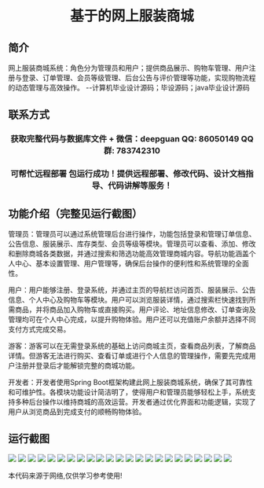 <p><h1 align="center">基于的网上服装商城</h1></p>

## 简介
网上服装商城系统：角色分为管理员和用户；提供商品展示、购物车管理、用户注册与登录、订单管理、会员等级管理、后台公告与评价管理等功能，实现购物流程的动态管理与高效操作。    --计算机毕业设计源码；毕设源码；java毕业设计源码


## 联系方式
<p><h3 align="center">获取完整代码与数据库文件 + 微信：deepguan QQ: 86050149 QQ群: 783742310</h3></p>
<p><h3 align="center">可帮忙远程部署 包运行成功！提供远程部署、修改代码、设计文档指导、代码讲解等服务！</h3></p>

## 功能介绍（完整见运行截图）
管理员：管理员可以通过系统管理后台进行操作，功能包括登录和管理订单信息、公告信息、服装展示、库存类型、会员等级等模块。管理员可以查看、添加、修改和删除商城各类数据，并通过搜索和筛选功能高效管理商城内容。导航功能涵盖个人中心、基本设置管理、用户管理等，确保后台操作的便利性和系统管理的全面性。

用户：用户能够注册、登录系统，并通过主页的导航栏访问首页、服装展示、公告信息、个人中心及购物车等模块。用户可以浏览服装详情，通过搜索栏快速找到所需商品，并将商品加入购物车或直接购买。用户评论、地址信息修改、订单查询及管理均可在个人中心完成，以提升购物体验。用户还可以充值账户余额并选择不同支付方式完成交易。

游客：游客可以在无需登录系统的基础上访问商城主页，查看商品列表，了解商品详情。但游客无法进行购买、查看订单或进行个人信息的管理操作，需要先完成用户注册并登录后才能解锁完整的商城功能。

开发者：开发者使用Spring Boot框架构建此网上服装商城系统，确保了其可靠性和可维护性。各模块功能设计简洁明了，使得用户和管理员能够轻松上手，系统支持多种后台操作以维持商城的高效运营。开发者通过优化界面和功能逻辑，实现了用户从浏览商品到完成支付的顺畅购物体验。


## 运行截图
![](https://bs-1329754181.cos.ap-shanghai.myqcloud.com/spring/OnlineClothingMall/img/001.jpg)
![](https://bs-1329754181.cos.ap-shanghai.myqcloud.com/spring/OnlineClothingMall/img/002.jpg)
![](https://bs-1329754181.cos.ap-shanghai.myqcloud.com/spring/OnlineClothingMall/img/003.jpg)
![](https://bs-1329754181.cos.ap-shanghai.myqcloud.com/spring/OnlineClothingMall/img/004.jpg)
![](https://bs-1329754181.cos.ap-shanghai.myqcloud.com/spring/OnlineClothingMall/img/005.jpg)
![](https://bs-1329754181.cos.ap-shanghai.myqcloud.com/spring/OnlineClothingMall/img/006.jpg)
![](https://bs-1329754181.cos.ap-shanghai.myqcloud.com/spring/OnlineClothingMall/img/007.jpg)
![](https://bs-1329754181.cos.ap-shanghai.myqcloud.com/spring/OnlineClothingMall/img/008.jpg)
![](https://bs-1329754181.cos.ap-shanghai.myqcloud.com/spring/OnlineClothingMall/img/009.jpg)
![](https://bs-1329754181.cos.ap-shanghai.myqcloud.com/spring/OnlineClothingMall/img/010.jpg)
![](https://bs-1329754181.cos.ap-shanghai.myqcloud.com/spring/OnlineClothingMall/img/011.jpg)
![](https://bs-1329754181.cos.ap-shanghai.myqcloud.com/spring/OnlineClothingMall/img/012.jpg)
![](https://bs-1329754181.cos.ap-shanghai.myqcloud.com/spring/OnlineClothingMall/img/013.jpg)
![](https://bs-1329754181.cos.ap-shanghai.myqcloud.com/spring/OnlineClothingMall/img/014.jpg)
![](https://bs-1329754181.cos.ap-shanghai.myqcloud.com/spring/OnlineClothingMall/img/015.jpg)
![](https://bs-1329754181.cos.ap-shanghai.myqcloud.com/spring/OnlineClothingMall/img/016.jpg)
![](https://bs-1329754181.cos.ap-shanghai.myqcloud.com/spring/OnlineClothingMall/img/017.jpg)
![](https://bs-1329754181.cos.ap-shanghai.myqcloud.com/spring/OnlineClothingMall/img/018.jpg)
![](https://bs-1329754181.cos.ap-shanghai.myqcloud.com/spring/OnlineClothingMall/img/019.jpg)
![](https://bs-1329754181.cos.ap-shanghai.myqcloud.com/spring/OnlineClothingMall/img/020.jpg)
![](https://bs-1329754181.cos.ap-shanghai.myqcloud.com/spring/OnlineClothingMall/img/021.jpg)
![](https://bs-1329754181.cos.ap-shanghai.myqcloud.com/spring/OnlineClothingMall/img/022.jpg)
![](https://bs-1329754181.cos.ap-shanghai.myqcloud.com/spring/OnlineClothingMall/img/023.jpg)

<p>本代码来源于网络,仅供学习参考使用!</p>
